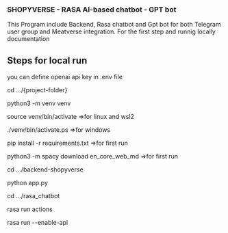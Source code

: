 ### SHOPYVERSE - RASA AI-based chatbot - GPT bot 

This Program include Backend, Rasa chatbot and Gpt bot for both Telegram user group and Meatverse integration.
For the first step and runnig locally documentation

## Steps for local run

you can define openai api key in .env file

cd  .../{project-folder}

python3 -m venv venv

source venv/bin/activate   =>for linux and wsl2

./venv/bin/activate.ps     =>for windows

pip install -r requirements.txt    =>for first run

python3 -m spacy download en_core_web_md   =>for first run

cd .../backend-shopyverse 

python app.py

cd .../rasa_chatbot 

rasa run actions

rasa run --enable-api


